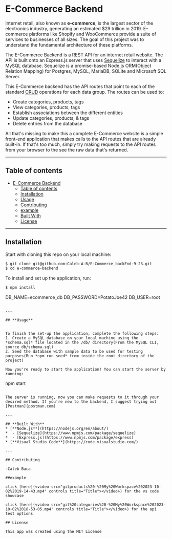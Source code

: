 # E-Commerce Backend
    

Internet retail, also known as **e-commerce**, is the largest sector of the electronics industry, generating an estimated $29 trillion in 2019. E-commerce platforms like Shopify and WooCommerce provide a suite of services to businesses of all sizes. The goal of this project was to understand the fundamental architecture of these platforms. 

The E-Commerce Backend is a REST API for an internet retail website. The API is built onto an Express.js server that uses [Sequelize](https://sequelize.org/master/) to interact with a MySQL database. Sequelize is a promise-based Node.js ORM(Object Relation Mapping) for Postgres, MySQL, MariaDB, SQLite and Microsoft SQL Server.

This E-Commerce backend has the API routes that point to each of the standard [CRUD](https://en.wikipedia.org/wiki/Create,_read,_update_and_delete) operations for each data group. The routes can be used to:
- Create categories, products, tags
- View categories, products, tags
- Establish associations between the different entities
- Update categories, products, & tags
- Delete entries from the database

All that's missing to make this a complete E-Commerce website is a simple front-end application that makes calls to the API routes that are already built-in. If that's too much, simply try making requests to the API routes from your browser to the see the raw data that's returned.

---

## **Table of contents**

- [E-Commerce Backend](#e-commerce-backend)
  - [Table of contents](#table-of-contents)
  - [Installation](#installation)
  - [Usage](#usage)
  - [Contributing](#contributing)
  - [example](#example)
  - [Built With](#built-with)
  - [License](#license)
---
## **Installation**

Start with cloning this repo on your local machine:

```sh
$ git clone git@github.com:Caleb-A-B/E-Commerce_backEnd-9-23.git
$ cd e-commerce-backend
```

To install and set up the application, run:
```sh
$ npm install 
```

DB_NAME=ecommerce_db
DB_PASSWORD=PotatoJoe42
DB_USER=root
```

---

## **Usage**


To finish the set-up the application, complete the following steps:
1. Create a MySQL database on your local machine using the *schema.sql* file located in the /db/ directory(From the MySQL CLI, source db/schema.sql)
2. Seed the database with sample data to be used for testing purposes(Run *npm run seed* from inside the root directory of the project)

Now you're ready to start the application! You can start the server by running: 
```
npm start
```

The server is running, now you can make requests to it through your desired method. If you're new to the backend, I suggest trying out [Postman](postman.com)

---

## **Built With**
* [**Node.js**](https://nodejs.org/en/about/)
*  - [Sequelize](https://www.npmjs.com/package/sequelize)
*  - [Express.js](https://www.npmjs.com/package/express)
* [**Visual Studio Code**](https://code.visualstudio.com/)

---

## Contributing

-Caleb Baca

##example

click [here](<video src="gitproducts%20-%20My%20Workspace%202023-10-02%2019-14-43.mp4" controls title="Title"></video>) for the vs code showcase

click [here](<video src="git%20categories%20-%20My%20Workspace%202023-10-02%2018-53-05.mp4" controls title="Title"></video>) for the api test options

## License

This app was created using the MIT License